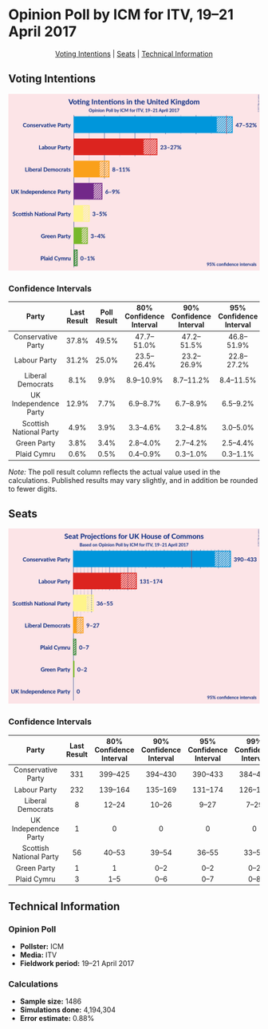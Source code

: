 # Opinion Poll by ICM for ITV, 19–21 April 2017

<p align="center"><a href="#voting-intentions">Voting Intentions</a> | <a href="#seats">Seats</a> | <a href="#technical-information">Technical Information</a></p>

## Voting Intentions

![Graph with voting intentions not yet produced](2017-04-21-ICM.png "Voting Intentions")

### Confidence Intervals

| Party | Last Result | Poll Result | 80% Confidence Interval | 90% Confidence Interval | 95% Confidence Interval | 99% Confidence Interval |
|:-----:|:-----------:|:-----------:|:-----------------------:|:-----------------------:|:-----------------------:|:-----------------------:|
| Conservative Party | 37.8% | 49.5% | 47.7–51.0% |47.2–51.5% |46.8–51.9% |46.0–52.7% |
| Labour Party | 31.2% | 25.0% | 23.5–26.4% |23.2–26.9% |22.8–27.2% |22.2–27.9% |
| Liberal Democrats | 8.1% | 9.9% | 8.9–10.9% |8.7–11.2% |8.4–11.5% |8.0–12.0% |
| UK Independence Party | 12.9% | 7.7% | 6.9–8.7% |6.7–8.9% |6.5–9.2% |6.1–9.7% |
| Scottish National Party | 4.9% | 3.9% | 3.3–4.6% |3.2–4.8% |3.0–5.0% |2.8–5.4% |
| Green Party | 3.8% | 3.4% | 2.8–4.0% |2.7–4.2% |2.5–4.4% |2.3–4.8% |
| Plaid Cymru | 0.6% | 0.5% | 0.4–0.9% |0.3–1.0% |0.3–1.1% |0.2–1.2% |

*Note:* The poll result column reflects the actual value used in the calculations. Published results may vary slightly, and in addition be rounded to fewer digits.

## Seats

![Graph with seats not yet produced](2017-04-21-ICM-seats.png "Seats")

### Confidence Intervals

| Party | Last Result | 80% Confidence Interval | 90% Confidence Interval | 95% Confidence Interval | 99% Confidence Interval |
|:-----:|:-----------:|:-----------------------:|:-----------------------:|:-----------------------:|:-----------------------:|
| Conservative Party | 331 | 399–425 |394–430 |390–433 |384–439 |
| Labour Party | 232 | 139–164 |135–169 |131–174 |126–180 |
| Liberal Democrats | 8 | 12–24 |10–26 |9–27 |7–29 |
| UK Independence Party | 1 | 0 |0 |0 |0 |
| Scottish National Party | 56 | 40–53 |39–54 |36–55 |33–56 |
| Green Party | 1 | 1 |0–2 |0–2 |0–2 |
| Plaid Cymru | 3 | 1–5 |0–6 |0–7 |0–8 |


## Technical Information

### Opinion Poll

+ **Pollster:** ICM
+ **Media:** ITV
+ **Fieldwork period:** 19–21 April 2017

### Calculations

+ **Sample size:** 1486
+ **Simulations done:** 4,194,304
+ **Error estimate:** 0.88%

